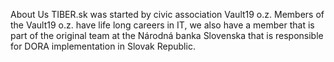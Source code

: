About Us
TIBER.sk was started by civic association Vault19 o.z. Members of the Vault19 o.z. have life long careers in IT, we also have a member that is part of the original team at the Národná banka Slovenska that is responsible for DORA implementation in Slovak Republic.

